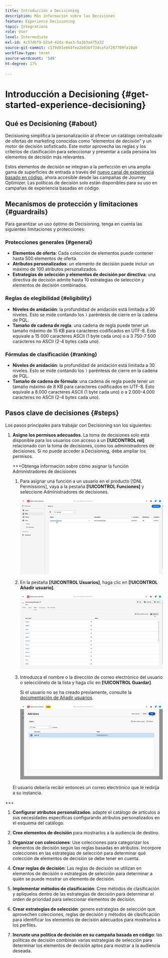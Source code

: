 ```yaml
---
title: Introducción a Decisioning
description: Más información sobre las Decisiones
feature: Experience Decisioning
topic: Integrations
role: User
level: Intermediate
exl-id: 4c57dbf9-b2a4-42da-8aa3-5a1b3a475a32
source-git-commit: c179d81e664fea2b03bf734cafaf287709fa10a0
workflow-type: tm+mt
source-wordcount: '549'
ht-degree: 17%

---
```


# Introducción a Decisioning {#get-started-experience-decisioning}

## Qué es Decisioning {#about}

Decisioning simplifica la personalización al ofrecer un catálogo centralizado de ofertas de marketing conocidas como “elementos de decisión” y un motor de decisión sofisticado. Este motor aprovecha las reglas y los criterios de clasificación para seleccionar y presentar a cada persona los elementos de decisión más relevantes.

Estos elementos de decisión se integran a la perfección en una amplia gama de superficies de entrada a través del [nuevo canal de experiencia basado en código](https://experienceleague.adobe.com/en/docs/journey-optimizer/using/code-based-experience/get-started-code-based), ahora accesible desde las campañas de Journey Optimizer. Las políticas de decisión solo están disponibles para su uso en campañas de experiencia basadas en código.

## Mecanismos de protección y limitaciones {#guardrails}

Para garantizar un uso óptimo de Decisioning, tenga en cuenta las siguientes limitaciones y protecciones:

### Protecciones generales {#general}

* **Elementos de oferta**: Cada colección de elementos puede contener hasta 500 elementos de oferta.
* **Atributos personalizados**: un elemento de decisión puede incluir un máximo de 100 atributos personalizados.
* **Estrategias de selección y elementos de decisión por directiva**: una directiva de decisión admite hasta 10 estrategias de selección y elementos de decisión combinados.

### Reglas de elegibilidad {#eligibility}

* **Niveles de anidación**: la profundidad de anidación está limitada a 30 niveles. Esto se mide contando los `)` paréntesis de cierre en la cadena de PQL.
* **Tamaño de cadena de regla**: una cadena de regla puede tener un tamaño máximo de 15 KB para caracteres codificados en UTF-8. Esto equivale a 15 000 caracteres ASCII (1 byte cada uno) o a 3 750-7 500 caracteres no ASCII (2-4 bytes cada uno).

### Fórmulas de clasificación {#ranking}

* **Niveles de anidación**: la profundidad de anidación está limitada a 30 niveles. Esto se mide contando los `)` paréntesis de cierre en la cadena de PQL.
* **Tamaño de cadena de fórmula**: una cadena de regla puede tener un tamaño máximo de 8 KB para caracteres codificados en UTF-8. Esto equivale a 8.000 caracteres ASCII (1 byte cada uno) o a 2.000-4.000 caracteres no ASCII (2-4 bytes cada uno).

## Pasos clave de decisiones {#steps}

Los pasos principales para trabajar con Decisioning son los siguientes:

1. **Asigne los permisos adecuados**. La toma de decisiones solo está disponible para los usuarios con acceso a un **[!UICONTROL rol]** relacionado con la toma de decisiones, como los administradores de decisiones. Si no puede acceder a Decisioning, debe ampliar los permisos.

   +++Obtenga información sobre cómo asignar la función Administradores de decisiones

   1. Para asignar una función a un usuario en el producto [!DNL Permissions], vaya a la pestaña **[!UICONTROL Funciones]** y seleccione Administradores de decisiones.

      ![](assets/decision_permission_1.png)

   1. En la pestaña **[!UICONTROL Usuarios]**, haga clic en **[!UICONTROL Añadir usuario]**.

      ![](assets/decision_permission_2.png)

   1. Introduzca el nombre o la dirección de correo electrónico del usuario o selecciónelo de la lista y haga clic en **[!UICONTROL Guardar]**.

      Si el usuario no se ha creado previamente, consulte la [documentación de Añadir usuarios](https://experienceleague.adobe.com/es/docs/experience-platform/access-control/ui/users).

      ![](assets/decision_permission_3.png)

   El usuario debería recibir entonces un correo electrónico que le redirija a su instancia.

+++

1. **Configurar atributos personalizados**: adapte el catálogo de artículos a sus necesidades específicas configurando atributos personalizados en el esquema del catálogo.

1. **Cree elementos de decisión** para mostrarlos a la audiencia de destino.

1. **Organizar con colecciones**: Use colecciones para categorizar los elementos de decisión según las reglas basadas en atributos. Incorpore colecciones en las estrategias de selección para determinar qué colección de elementos de decisión se debe tener en cuenta.

1. **Crear reglas de decisión**: Las reglas de decisión se utilizan en elementos de decisión o estrategias de selección para determinar a quién se puede mostrar un elemento de decisión.

1. **Implementar métodos de clasificación**: Cree métodos de clasificación y aplíquelos dentro de las estrategias de decisión para determinar el orden de prioridad para seleccionar elementos de decisión.

1. **Crear estrategias de selección**: genere estrategias de selección que aprovechen colecciones, reglas de decisión y métodos de clasificación para identificar los elementos de decisión adecuados para mostrarlos a los perfiles.

1. **Incruste una política de decisión en su campaña basada en código**: las políticas de decisión combinan varias estrategias de selección para determinar los elementos de decisión aptos para mostrar a la audiencia deseada.
